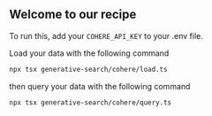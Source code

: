 ## Welcome to our recipe

To run this, add your `COHERE_API_KEY` to your .env file. 

Load your data with the following command

```bash
npx tsx generative-search/cohere/load.ts
```

then query your data with the following command

```bash
npx tsx generative-search/cohere/query.ts
```
